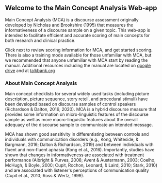 ## Welcome to the Main Concept Analysis Web-app

Main Concept Analysis (MCA) is a discourse assessment originally developed by Nicholas and Brookshire (1995) that measures the informativeness of a discourse sample on a given topic. This web-app is intended to facilitate efficient and accurate scoring of main concepts for both research and clinical practice. 

Click next to review scoring information for MCA, and get started scoring. There is also a training mode available for those unfamiliar with MCA, but we recommended that anyone unfamiliar with MCA start by reading the manual. Additional resources including the manual are located on <a href="https://drive.google.com/drive/folders/1bxazjgQWx-WD8ELTJjwBm_5IToRpgQhQ/" target="_blank">google drive</a> and at <a href="https://aphasia.talkbank.org/discourse/MainConcepts" target="_blank">talkbank.org</a>

### About Main Concept Analysis

Main concept checklists for several widely used tasks (including picture description, picture sequence, story retell, and procedural stimuli) have been developed based on discourse samples of control speakers (Richardson & Dalton, 2016; 2020). MCA is a hybrid discourse measure that provides some information on micro-linguistic features of the discourse sample as well as more macro-linguistic features about the overall adequacy of the discourse sample to communicate an intended message.

MCA has shown good sensitivity in differentiating between controls and individuals with communication disorders (e.g., Kong, Whiteside, & Bargmann, 2016; Dalton & Richardson, 2019) and between individuals with fluent and non-fluent aphasia (Kong et al., 2016). Importantly, studies have shown that changes in informativeness are associated with treatment performance (Albright & Purves, 2008; Avent & Austermann, 2003; Coelho, McHugh, & Boyle, 2000; Cupit, Rochon, Leonard, & Laird, 2010; Stark, 2010) and are associated with listener's perceptions of communication quality (Cupit et al., 2010; Ross & Wertz, 1999).

